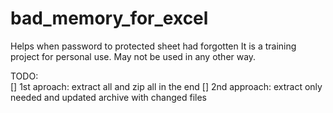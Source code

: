 # bad_memory_for_excel

Helps when password to protected sheet had forgotten
It is a training project for personal use. May not be used in any other way.

TODO:  
[] 1st aproach: extract all and zip all in the end
[] 2nd approach: extract only needed and updated archive with changed files
